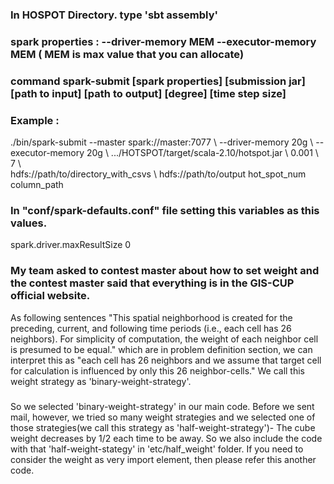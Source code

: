 ### In HOSPOT Directory. type 'sbt assembly'

### spark properties : --driver-memory MEM --executor-memory MEM ( MEM is max value that you can allocate)

### command spark-submit [spark properties] [submission jar] [path to input] [path to output] [degree] [time step size]

### Example :
./bin/spark-submit --master spark://master:7077 \\
	--driver-memory 20g \\
	--executor-memory 20g \\
	.../HOTSPOT/target/scala-2.10/hotspot.jar \\
	 0.001 \\
  	 7 \\	
	 hdfs://path/to/directory\_with\_csvs \\
  	 hdfs://path/to/output 
  	 hot_spot_num
	 column_path



### In "conf/spark-defaults.conf" file setting this variables as this values.
spark.driver.maxResultSize	0


### My team asked to contest master about how to set weight and the contest master said that everything is in the GIS-CUP official website.
As following sentences "This spatial neighborhood is created for the preceding, current, and following time periods (i.e., each cell has 26 neighbors). For simplicity of computation, the weight of each neighbor cell is presumed to be equal." which are in problem definition section, we can interpret this as "each cell has 26 neighbors and we assume that target cell for calculation is influenced by only this 26 neighbor-cells." We call this weight strategy as 'binary-weight-strategy'.

### 
So we selected 'binary-weight-strategy' in our main code. 
Before we sent mail, however, we tried so many weight strategies and we selected one of those strategies(we call this strategy as 'half-weight-strategy')-
The cube weight decreases by 1/2 each time to be away.
So we also include the code with that 'half-weight-stategy' in 'etc/half_weight' folder. If you need to consider the weight as very import element, then please refer this another code.


